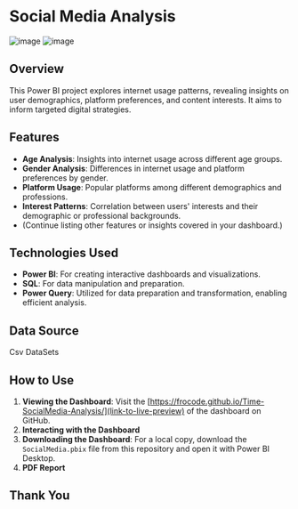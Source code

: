 # Social Media Analysis 
![image](https://github.com/FroCode/Drinks-Analyst/assets/43009141/11805d18-9e02-4fa9-95d1-4d3f67cfb181)
![image](https://github.com/FroCode/Drinks-Analyst/assets/43009141/11805d18-9e02-4fa9-95d1-4d3f67cfb181)
## Overview

This Power BI project explores internet usage patterns, revealing insights on user demographics, platform preferences, and content interests. It aims to inform targeted digital strategies.

## Features

- **Age Analysis**: Insights into internet usage across different age groups.
- **Gender Analysis**: Differences in internet usage and platform preferences by gender.
- **Platform Usage**: Popular platforms among different demographics and professions.
- **Interest Patterns**: Correlation between users' interests and their demographic or professional backgrounds.
- (Continue listing other features or insights covered in your dashboard.)

## Technologies Used

- **Power BI**: For creating interactive dashboards and visualizations.
- **SQL**: For data manipulation and preparation.
- **Power Query**: Utilized for data preparation and transformation, enabling efficient analysis.
## Data Source

Csv DataSets

## How to Use

1. **Viewing the Dashboard**: Visit the [https://frocode.github.io/Time-SocialMedia-Analysis/](link-to-live-preview) of the dashboard on GitHub.
2. **Interacting with the Dashboard**
3. **Downloading the Dashboard**: For a local copy, download the `SocialMedia.pbix` file from this repository and open it with Power BI Desktop.
4. **PDF Report**
## Thank You